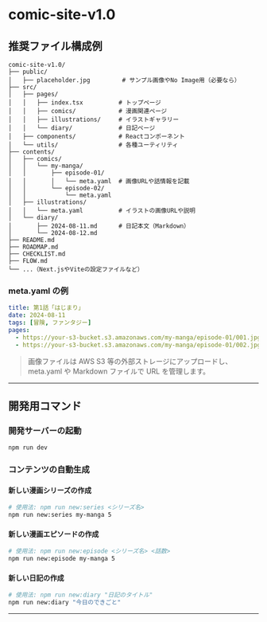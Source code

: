 # comic-site-v1.0

## 推奨ファイル構成例

```
comic-site-v1.0/
├── public/
│   ├── placeholder.jpg         # サンプル画像やNo Image用（必要なら）
├── src/
│   ├── pages/
│   │   ├── index.tsx          # トップページ
│   │   ├── comics/            # 漫画関連ページ
│   │   ├── illustrations/     # イラストギャラリー
│   │   └── diary/             # 日記ページ
│   ├── components/            # Reactコンポーネント
│   └── utils/                 # 各種ユーティリティ
├── contents/
│   ├── comics/
│   │   └── my-manga/
│   │       ├── episode-01/
│   │       │   └── meta.yaml  # 画像URLや話情報を記載
│   │       └── episode-02/
│   │           └── meta.yaml
│   ├── illustrations/
│   │   └── meta.yaml          # イラストの画像URLや説明
│   └── diary/
│       ├── 2024-08-11.md      # 日記本文（Markdown）
│       └── 2024-08-12.md
├── README.md
├── ROADMAP.md
├── CHECKLIST.md
├── FLOW.md
└── ...（Next.jsやViteの設定ファイルなど）
```

### meta.yaml の例

```yaml
title: 第1話「はじまり」
date: 2024-08-11
tags: [冒険, ファンタジー]
pages:
  - https://your-s3-bucket.s3.amazonaws.com/my-manga/episode-01/001.jpg
  - https://your-s3-bucket.s3.amazonaws.com/my-manga/episode-01/002.jpg
```

> 画像ファイルは AWS S3 等の外部ストレージにアップロードし、  
> meta.yaml や Markdown ファイルで URL を管理します。

---

## 開発用コマンド

### 開発サーバーの起動

```bash
npm run dev
```

### コンテンツの自動生成

#### 新しい漫画シリーズの作成

```bash
# 使用法: npm run new:series <シリーズ名>
npm run new:series my-manga 5
```

#### 新しい漫画エピソードの作成

```bash
# 使用法: npm run new:episode <シリーズ名> <話数>
npm run new:episode my-manga 5
```

#### 新しい日記の作成

```bash
# 使用法: npm run new:diary "日記のタイトル"
npm run new:diary "今日のできごと"
```

---

